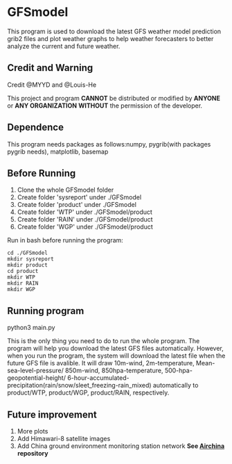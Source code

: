 # GFSmodel
This program is used to download the latest GFS weather model prediction grib2 files and plot weather graphs to help weather forecasters to better analyze the current and future weather.

## Credit and Warning
Credit @MYYD and @Louis-He

This project and program **CANNOT** be distributed or modified by **ANYONE** or **ANY ORGANIZATION** **WITHOUT** the permission of the developer.

## Dependence
This program needs packages as follows:numpy, pygrib(with packages pygrib needs), matplotlib, basemap

## Before Running
1. Clone the whole GFSmodel folder
2. Create folder 'sysreport' under ./GFSmodel
3. Create folder 'product' under ./GFSmodel
4. Create folder 'WTP' under ./GFSmodel/product
5. Create folder 'RAIN' under ./GFSmodel/product
6. Create folder 'WGP' under ./GFSmodel/product

Run in bash before running the program:
```
cd ./GFSmodel
mkdir sysreport
mkdir product
cd product
mkdir WTP
mkdir RAIN
mkdir WGP
```
## Running program
python3 main.py

This is the only thing you need to do to run the whole program. The program will help you download the latest GFS files automatically. However, when you run the program, the system will download the latest file when the future GFS file is avalible. It will draw 10m-wind, 2m-temperature, Mean-sea-level-pressure/ 850m-wind, 850hpa-temperature, 500-hpa-geopotential-height/ 6-hour-accumulated-precipitation(rain/snow/sleet_freezing-rain_mixed) automatically to product/WTP, product/WGP, product/RAIN, respectively.

## Future improvement
1. More plots
2. Add Himawari-8 satellite images
3. Add China ground environment monitoring station network **See [Airchina](https://github.com/Louis-He/airchina) repository**
